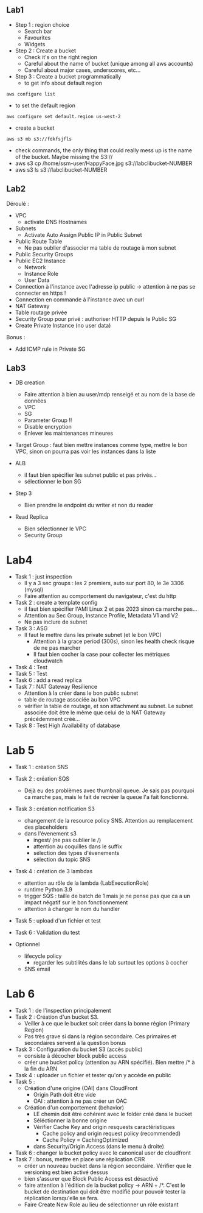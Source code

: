 ## Lab1

* Step 1 : region choice
  * Search bar
  * Favourites
  * Widgets
* Step 2 : Create a bucket
  * Check it's on the right region
  * Careful about the name of bucket (unique among all aws accounts)
  * Careful about major cases, underscores, etc...
* Step 3 : Create a bucket programmatically
  * to get info about default region
```
aws configure list
```
  * to set the default region
```
aws configure set default.region us-west-2
```
  * create a bucket 
```
aws s3 mb s3://fdkfsjfls
```
  * check commands, the only thing that could really mess up is the name of the bucket. Maybe missing the S3://
  * aws s3 cp /home/ssm-user/HappyFace.jpg s3://labclibucket-NUMBER
  * aws s3 ls s3://labclibucket-NUMBER



## Lab2

Déroulé : 

* VPC
  * activate DNS Hostnames
* Subnets
  * Activate Auto Assign Public IP in Public Subnet
* Public Route Table
  * Ne pas oublier d'associer ma table de routage à mon subnet
* Public Security Groups
* Public EC2 Instance
  * Network
  * Instance Role
  * User Data
* Connection à l'instance avec l'adresse ip public -> attention à ne pas se connecter en https !
* Connection en commande à l'instance avec un curl
* NAT Gateway
* Table routage privée
* Security Group pour privé : authoriser HTTP depuis le Public SG
* Create Private Instance (no user data)

Bonus : 
* Add ICMP rule in Private SG

## Lab3

* DB creation
  * Faire attention à bien au user/mdp renseigé et au nom de la base de données
  * VPC
  * SG
  * Parameter Group !!
  * Disable encryption
  * Enlever les maintenances mineures

* Target Group : faut bien mettre instances comme type, mettre le bon VPC, sinon on pourra pas voir les instances dans la liste

* ALB
  * il faut bien spécifier les subnet public et pas privés...
  * sélectionner le bon SG

* Step 3
  * Bien prendre le endpoint du writer et non du reader

* Read Replica
  * Bien sélectionner le VPC
  * Security Group

# Lab4

* Task 1 : just inspection
  * Il y a 3 sec groups : les 2 premiers, auto sur port 80, le 3e 3306 (mysql)
  * Faire attention au comportement du navigateur, c'est du http 
* Task 2 : create a template config
  * il faut bien spécifier l'AMI Linux 2 et pas 2023 sinon ca marche pas...
  * Attention au Sec Group, Instance Profile, Metadata V1 and V2
  * Ne pas inclure de subnet
* Task 3 : ASG
  * Il faut le mettre dans les private subnet (et le bon VPC)
    * Attention à la grace period (300s), sinon les health check risque de ne pas marcher
    * Il faut bien cocher la case pour collecter les métriques cloudwatch
* Task 4 : Test
* Task 5 : Test
* Task 6 : add a read replica
* Task 7 : NAT Gateway Resilience
  * Attention à la créer dans le bon public subnet
  * table de routage associée au bon VPC
  * vérifier la table de routage, et son attachment au subnet. Le subnet associée doit être le même que celui de la NAT Gateway précédemment créé...
* Task 8 : Test High Availability of database
  

# Lab 5

* Task 1 : création SNS
* Task 2 : création SQS
  * Déjà eu des problèmes avec thumbnail queue. Je sais pas pourquoi ca marche pas, mais le fait de recréer la queue l'a fait fonctionné.
* Task 3 : création notification S3
  * changement de la resource policy SNS. Attention au remplacement des placeholders
  * dans l'évenement s3
    * ingest/ (ne pas oublier le /)
    * attention au coquilles dans le suffix
    * sélection des types d'évenements
    * sélection du topic SNS
* Task 4 : création de 3 lambdas
  * attention au rôle de la lambda (LabExecutionRole)
  * runtime Python 3.9
  * trigger SQS : taille de batch de 1 mais je ne pense pas que ca a un impact négatif sur le bon fonctionnement
  * attention à changer le nom du handler
* Task 5 : upload d'un fichier et test  
* Task 6 : Validation du test

* Optionnel
  * lifecycle policy
    *  regarder les subtilités dans le lab surtout les options à cocher
  * SNS email

# Lab 6

* Task 1 : de l'inspection principalement
* Task 2 : Création d'un bucket S3.
  *  Veiller à ce que le bucket soit créer dans la bonne région (Primary Region)
  *  Pas très grave si dans la région secondaire. Ces primaires et secondaires servent à la question bonus
* Task 3 : Configuration du bucket S3 (accès public)
  * consiste à décocher block public access
  * créer une bucket policy (attention au ARN spécifié). Bien mettre /* à la fin du ARN
* Task 4 : uploader un fichier et tester qu'on y accède en public
* Task 5 : 
  * Création d'une origine (OAI) dans CloudFront
    * Origin Path doit être vide
    * OAI : attention à ne pas créer un OAC
  * Création d'un comportement (behavior)
    * LE chemin doit être cohérent avec le folder créé dans le bucket
    * Séléctionner la bonne origine
    * Vérifier Cache Key and origin resquests caractéristiques 
      * Cache policy and origin request policy (recommended)
      * Cache Policy = CachingOptimized
    * dans Security/Origin Access (dans le menu à droite)
* Task 6 : changer la bucket policy avec le canonical user de cloudfront
* Task 7 : bonus, mettre en place une réplication CRR
  * créer un nouveau bucket dans la région secondaire. Vérifier que le versioning est bien activé dessus
  * bien s'assurer que Block Public Access est désactivé
  * faire attention à l'édition de la bucket policy -> ARN + /*. C'est le bucket de destination qui doit être modifié pour pouvoir tester la réplication lorsqu'elle se fera.
  * Faire Create New Role au lieu de sélectionner un rôle existant